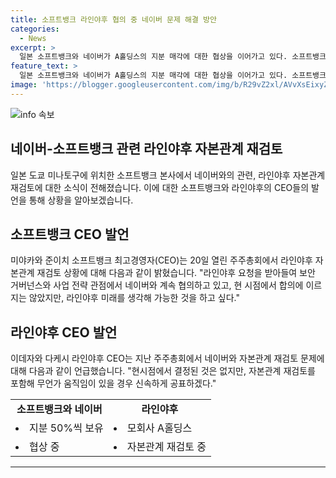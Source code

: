 ```yaml
---
title: 소프트뱅크 라인야후 협의 중 네이버 문제 해결 방안
categories:
  - News
excerpt: >
  일본 소프트뱅크와 네이버가 A홀딩스의 지분 매각에 대한 협상을 이어가고 있다. 소프트뱅크 CEO 미야카와는 네이버와의 합의가 아직 이뤄지지 않았지만, 계속해서 협의 중이라고 밝혔다. 양측은 라인야후 모회사인 A홀딩스의 지분 재조정을 두고 협상 중이며, 라인야후 CEO 역시 자본관계 재검토를 공개적으로 언급했다. 미야카와 CEO는 라인야후 미래에 대한 고려가 있으며, 네이버와 협의를 지속하고 있다는 입장을 전했다.
feature_text: >
  일본 소프트뱅크와 네이버가 A홀딩스의 지분 매각에 대한 협상을 이어가고 있다. 소프트뱅크 CEO 미야카와는 네이버와의 합의가 아직 이뤄지지 않았지만, 계속해서 협의 중이라고 밝혔다. 양측은 라인야후 모회사인 A홀딩스의 지분 재조정을 두고 협상 중이며, 라인야후 CEO 역시 자본관계 재검토를 공개적으로 언급했다. 미야카와 CEO는 라인야후 미래에 대한 고려가 있으며, 네이버와 협의를 지속하고 있다는 입장을 전했다.
image: 'https://blogger.googleusercontent.com/img/b/R29vZ2xl/AVvXsEixyZcFfHzMRdzZMjFBmAUKJYCLCGyLL1o632UiGVXcaFdKo_bkvkuCioo0uUKlGfBVcT3P84aROyZIXSBEx3Aw5nCQ3pTgDom1WDC4m8eifvWiAmWEEVb4x6G_l8C0QH225ldMjyaFvpxGEBGNO37VmDTDMHGhJPq73UglMfDca1-0aw/s1600/blogspot.png'
---
```


<p><img src="https://blogger.googleusercontent.com/img/b/R29vZ2xl/AVvXsEixyZcFfHzMRdzZMjFBmAUKJYCLCGyLL1o632UiGVXcaFdKo_bkvkuCioo0uUKlGfBVcT3P84aROyZIXSBEx3Aw5nCQ3pTgDom1WDC4m8eifvWiAmWEEVb4x6G_l8C0QH225ldMjyaFvpxGEBGNO37VmDTDMHGhJPq73UglMfDca1-0aw/s1600/blogspot.png" alt="info 속보" /></p>

<h2 data-ke-size="size26">네이버-소프트뱅크 관련 라인야후 자본관계 재검토</h2>

<p data-ke-size="size16">일본 도쿄 미나토구에 위치한 소프트뱅크 본사에서 네이버와의 관련, 라인야후 자본관계 재검토에 대한 소식이 전해졌습니다. 이에 대한 소프트뱅크와 라인야후의 CEO들의 발언을 통해 상황을 알아보겠습니다.</p>

<h2 data-ke-size="size24">소프트뱅크 CEO 발언</h2>

<p data-ke-size="size16">미야카와 준이치 소프트뱅크 최고경영자(CEO)는 20일 열린 주주총회에서 라인야후 자본관계 재검토 상황에 대해 다음과 같이 밝혔습니다. "라인야후 요청을 받아들여 보안 거버넌스와 사업 전략 관점에서 네이버와 계속 협의하고 있고, 현 시점에서 합의에 이르지는 않았지만, 라인야후 미래를 생각해 가능한 것을 하고 싶다."</p>

<h2 data-ke-size="size24">라인야후 CEO 발언</h2>

<p data-ke-size="size16">이데자와 다케시 라인야후 CEO는 지난 주주총회에서 네이버와 자본관계 재검토 문제에 대해 다음과 같이 언급했습니다. "현시점에서 결정된 것은 없지만, 자본관계 재검토를 포함해 무언가 움직임이 있을 경우 신속하게 공표하겠다."</p>

<table>
  <tr>
    <td style="text-align: center; height: 17px;"><b>소프트뱅크와 네이버</b></td>
    <td style="text-align: center; height: 17px;"><b>라인야후</b></td>
  </tr>
  <tr>
    <td><li>지분 50%씩 보유</li></td>
    <td><li>모회사 A홀딩스</li></td>
  </tr>
  <tr>
    <td><li>협상 중</li></td>
    <td><li>자본관계 재검토 중</li></td>
  </tr>
</table>

<hr>

